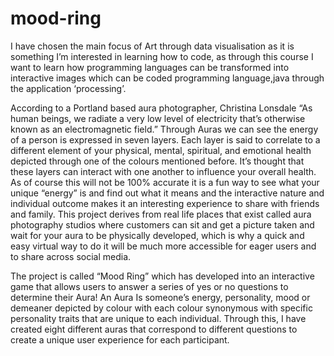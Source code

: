 # mood-ring
I have chosen the main focus of Art through data visualisation as it is something I’m interested in learning how to code, as through this course I want to learn how programming languages can be transformed into interactive images which can be coded programming language,java through the application ‘processing’. 

According to a Portland based aura photographer, Christina Lonsdale “As human beings, we radiate a very low level of electricity that’s otherwise known as an electromagnetic field.” Through Auras we can see the energy of a person is expressed in seven layers. Each layer is said to correlate to a different element of your physical, mental, spiritual, and emotional health depicted through one of the colours mentioned before. It’s thought that these layers can interact with one another to influence your overall health. As of course this will not be 100% accurate it is a fun way to see what your unique “energy” is and find out what it means and the interactive nature and individual outcome makes it an interesting experience to share with friends and family. This project derives from real life places that exist called aura photography studios where customers can sit and get a picture taken and wait for your aura to be physically developed, which is why a quick and easy virtual way to do it will be much more accessible for eager users and to share across social media. 

 The project is called “Mood Ring” which has developed into an interactive game that allows users to answer a series of yes or no questions to determine their Aura! An Aura Is someone’s energy, personality, mood or demeaner depicted by colour with each colour synonymous with specific personality traits that are unique to each individual. Through this, I have created eight different auras that correspond to different questions to create a unique user experience for each participant.
